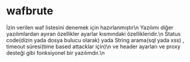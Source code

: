 # wafbrute
İzin verilen waf listesini denemek için hazırlanmıştır\n
Yazılımı diğer yazılımlardan ayıran özellikler ayarlar kısmındaki özellikleridir.\n
Status code(dizin yada dosya bulucu olarak) yada String arama(sql yada xss) , timeout süresi(time based attacklar için)\n
ve header ayarları ve proxy desteği gibi fonksiyonel bir yazılımdır.\n
